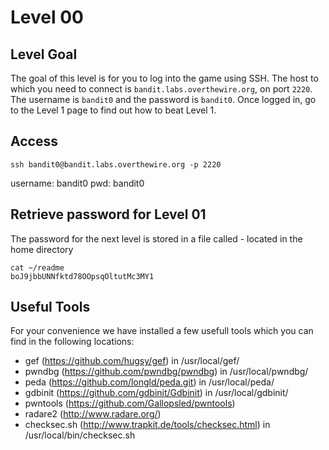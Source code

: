 # Level 00

## Level Goal
The goal of this level is for you to log into the game using SSH. The host to
which you need to connect is `bandit.labs.overthewire.org`, on port `2220`. The
username is `bandit0` and the password is `bandit0`. Once logged in, go to the
Level 1 page to find out how to beat Level 1.

## Access
```
ssh bandit0@bandit.labs.overthewire.org -p 2220
```
username: bandit0
pwd: bandit0


## Retrieve password for Level 01
The password for the next level is stored in a file called - located in the home directory

```
cat ~/readme
boJ9jbbUNNfktd78OOpsqOltutMc3MY1
```


## Useful Tools
For your convenience we have installed a few usefull tools which you can find
in the following locations:

* gef (https://github.com/hugsy/gef) in /usr/local/gef/
* pwndbg (https://github.com/pwndbg/pwndbg) in /usr/local/pwndbg/
* peda (https://github.com/longld/peda.git) in /usr/local/peda/
* gdbinit (https://github.com/gdbinit/Gdbinit) in /usr/local/gdbinit/
* pwntools (https://github.com/Gallopsled/pwntools)
* radare2 (http://www.radare.org/)
* checksec.sh (http://www.trapkit.de/tools/checksec.html) in /usr/local/bin/checksec.sh



